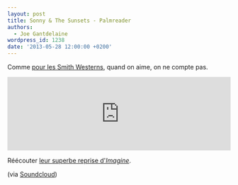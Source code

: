 ```yaml
---
layout: post
title: Sonny & The Sunsets - Palmreader
authors:
  - Joe Gantdelaine
wordpress_id: 1238
date: '2013-05-28 12:00:00 +0200'
---
```

Comme [pour les Smith Westerns](1235), quand on aime, on ne compte pas.

<iframe width="100%" height="166" scrolling="no" frameborder="no" src="https://w.soundcloud.com/player/?url=http%3A%2F%2Fapi.soundcloud.com%2Ftracks%2F75240466"></iframe>

Réécouter [leur superbe reprise d'*Imagine*](1195).

(via [Soundcloud](https://soundcloud.com/polyvinyl-records/03-sonny-the-sunsets))
